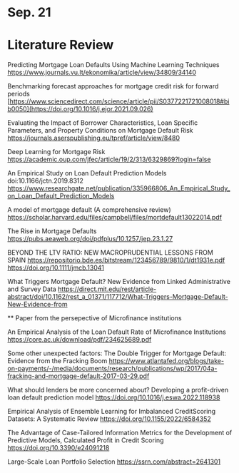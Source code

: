 # Sep. 21 
# Literature Review
Predicting Mortgage Loan Defaults Using Machine Learning Techniques
https://www.journals.vu.lt/ekonomika/article/view/34809/34140

Benchmarking forecast approaches for mortgage credit risk for forward periods [https://www.sciencedirect.com/science/article/pii/S0377221721008018#bib0050](https://doi.org/10.1016/j.ejor.2021.09.026)

Evaluating the Impact of Borrower Characteristics, Loan Specific Parameters, and Property Conditions on Mortgage Default Risk
https://journals.aserspublishing.eu/tpref/article/view/8480

Deep Learning for Mortgage Risk
https://academic.oup.com/jfec/article/19/2/313/6329869?login=false


An Empirical Study on Loan Default Prediction Models 
doi:10.1166/jctn.2019.8312
https://www.researchgate.net/publication/335966806_An_Empirical_Study_on_Loan_Default_Prediction_Models

A model of mortgage default (A comprehensive review)
https://scholar.harvard.edu/files/campbell/files/mortdefault13022014.pdf

The Rise in Mortgage Defaults
https://pubs.aeaweb.org/doi/pdfplus/10.1257/jep.23.1.27

BEYOND THE LTV RATIO: NEW MACROPRUDENTIAL LESSONS FROM SPAIN
https://repositorio.bde.es/bitstream/123456789/9810/1/dt1931e.pdf
https://doi.org/10.1111/jmcb.13041

What Triggers Mortgage Default? New Evidence from Linked Administrative and Survey Data
https://direct.mit.edu/rest/article-abstract/doi/10.1162/rest_a_01371/117712/What-Triggers-Mortgage-Default-New-Evidence-from


** Paper from the persepective of Microfinance institutions 

An Empirical Analysis of the Loan Default Rate of Microfinance Institutions
https://core.ac.uk/download/pdf/234625689.pdf

Some other unexpected factors:
The Double Trigger for Mortgage Default: Evidence from the Fracking Boom
https://www.atlantafed.org/blogs/take-on-payments/-/media/documents/research/publications/wp/2017/04a-fracking-and-mortgage-default-2017-03-29.pdf


What should lenders be more concerned about? Developing a profit-driven loan default prediction model
https://doi.org/10.1016/j.eswa.2022.118938

Empirical Analysis of Ensemble Learning for Imbalanced CreditScoring Datasets: A Systematic Review
https://doi.org/10.1155/2022/6584352

The Advantage of Case-Tailored Information Metrics for the Development of Predictive Models, Calculated Profit in Credit Scoring
https://doi.org/10.3390/e24091218

Large-Scale Loan Portfolio Selection
https://ssrn.com/abstract=2641301
